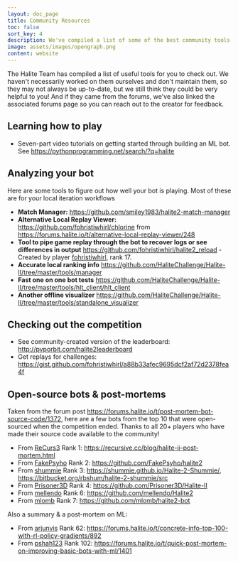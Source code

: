 ```yaml
---
layout: doc_page
title: Community Resources
toc: false
sort_key: 4
description: We've compiled a list of some of the best community tools for you to use as you play.
image: assets/images/opengraph.png
content: website
---
```


The Halite Team has compiled a list of useful tools for you to check out. We haven't necessarily worked on them ourselves and don't maintain them, so they may not always be up-to-date, but we still think they could be very helpful to you! And if they came from the forums, we've also linked the associated forums page so you can reach out to the creator for feedback.

## Learning how to play
- Seven-part video tutorials on getting started through building an ML bot. See <https://pythonprogramming.net/search/?q=halite>

## Analyzing your bot
Here are some tools to figure out how well your bot is playing. Most of these are for your local iteration workflows
- **Match Manager:** <https://github.com/smiley1983/halite2-match-manager> 
- **Alternative Local Replay Viewer:** <https://github.com/fohristiwhirl/chlorine> from <https://forums.halite.io/t/alternative-local-replay-viewer/248>
- **Tool to pipe game replay through the bot to recover logs or see differences in output** <https://github.com/fohristiwhirl/halite2_reload> - Created by player [fohristiwhirl](https://halite.io/user?user_id=1278), rank 17.
- **Accurate local ranking info** <https://github.com/HaliteChallenge/Halite-II/tree/master/tools/manager>
- **Fast one on one bot tests** <https://github.com/HaliteChallenge/Halite-II/tree/master/tools/hlt_client/hlt_client>
- **Another offline visualizer** <https://github.com/HaliteChallenge/Halite-II/tree/master/tools/standalone_visualizer>

## Checking out the competition
- See community-created version of the leaderboard: <http://pvporbit.com/halite2leaderboard>
- Get replays for challenges: <https://gist.github.com/fohristiwhirl/a88b33afec9695dcf2af72d2378fea4f>

## Open-source bots & post-mortems
Taken from the forum post <https://forums.halite.io/t/post-mortem-bot-source-code/1372>, here are a few bots from the top 10 that were open-sourced when the competition ended. Thanks to all 20+ players who have made their source code available to the community!

- From [ReCurs3](https://halite.io/user?user_id=1896) Rank 1: <https://recursive.cc/blog/halite-ii-post-mortem.html>
- From [FakePsyho](https://halite.io/user?user_id=4355) Rank 2: <https://github.com/FakePsyho/halite2>
- From [shummie](https://halite.io/user?user_id=1281) Rank 3: <https://shummie.github.io/Halite-2-Shummie/>, <https://bitbucket.org/rbshum/halite-2-shummie/src>
- From [Prisoner3D](https://halite.io/user?user_id=1647) Rank 4: <https://github.com/Prisoner3D/Halite-II>
- From [mellendo](https://halite.io/user?user_id=1117) Rank 6: <https://github.com/mellendo/Halite2>
- From [mlomb](https://halite.io/user?user_id=5622) Rank 7: <https://github.com/mlomb/halite2-bot>

Also a summary & a post-mortem on ML:
- From [arjunvis](https://halite.io/user?user_id=1052) Rank 62: <https://forums.halite.io/t/concrete-info-top-100-with-rl-policy-gradients/892>
- From [pshah123](https://halite.io/user?user_id=6473) Rank 102: <https://forums.halite.io/t/quick-post-mortem-on-improving-basic-bots-with-ml/1401>



